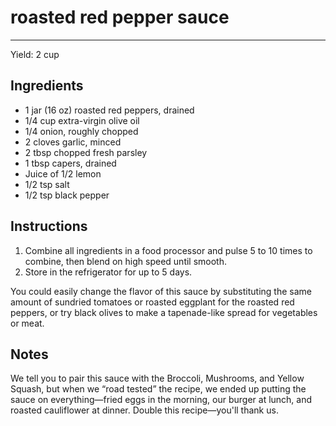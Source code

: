 # roasted red pepper sauce
---
Yield: 2 cup

## Ingredients
- 1 jar (16 oz) roasted red peppers, drained
- 1/4 cup extra-virgin olive oil
- 1/4 onion, roughly chopped
- 2 cloves garlic, minced
- 2 tbsp chopped fresh parsley
- 1 tbsp capers, drained
- Juice of 1/2 lemon
- 1/2 tsp salt
- 1/2 tsp black pepper

## Instructions
1. Combine all ingredients in a food processor and pulse 5 to 10 times to combine, then blend on high speed until smooth.
2. Store in the refrigerator for up to 5 days.

You could easily change the flavor of this sauce by substituting the same amount of sundried tomatoes or roasted eggplant for the roasted red peppers, or try black olives to make a tapenade-like spread for vegetables or meat.

## Notes
We tell you to pair this sauce with the Broccoli, Mushrooms, and Yellow Squash, but when we “road tested” the recipe, we ended up putting the sauce on everything—fried eggs in the morning, our burger at lunch, and roasted cauliflower at dinner. Double this recipe—you'll thank us.

